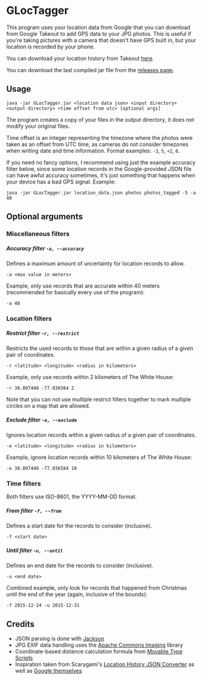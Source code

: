 # GLocTagger

This program uses your location data from Google that you can download from Google Takeout to add GPS data to your JPG photos. This is useful if you're taking pictures with a camera that doesn't have GPS built in, but your location is recorded by your phone.

You can download your location history from Takeout [here](https://takeout.google.com/settings/takeout/custom/location_history).

You can download the last compiled jar file from the [releases page](https://github.com/zsmb13/GLocTagger/releases).

## Usage
`java -jar GLocTagger.jar <location data json> <input directory> <output directory> <time offset from utc> [optional args]`

The program creates a copy of your files in the output directory, it does not modify your original files.

Time offset is an integer representing the timezone where the photos were taken as an offset from UTC time, as cameras do not consider timezones when writing date and time information. Format examples: `-3`, `5`, `+2`, `0`.

If you need no fancy options, I recommend using just the example accuracy filter below, since some location records in the Google-provided JSON file can have awful accuracy sometimes, it's just something that happens when your device has a bad GPS signal. Example:

`java -jar GLocTagger.jar location_data.json photos photos_tagged -5 -a 40`

## Optional arguments

### Miscellaneous filters

##### Accuracy filter `-a, --accuracy`

Defines a maximum amount of uncertainty for location records to allow.

`-a <max value in meters>`

Example, only use records that are accurate within 40 meters (recommended for basically every use of the program):

`-a 40`

### Location filters

##### Restrict filter `-r, --restrict`

Restricts the used records to those that are within a given radius of a given pair of coordinates.

`-r <latitude> <longitude> <radius in kilometers>`

Example, only use records within 2 kilometers of The White House:

`-r 38.897440 -77.036584 2`

Note that you can not use multiple restrict filters together to mark multiple circles on a map that are allowed.

##### Exclude filter `-e, --exclude`

Ignores location records within a given radius of a given pair of coordinates.

`-e <latitude> <longitude> <radius in kilometers>`

Example, ignore location records within 10 kilometers of The White House:

`-e 38.897440 -77.036584 10`

### Time filters

Both filters use ISO-8601, the YYYY-MM-DD format.

##### From filter `-f, --from`

Defines a start date for the records to consider (inclusive).

`-f <start date>`

##### Until filter `-u, --until`

Defines an end date for the records to consider (inclusive).

`-u <end date>`

Combined example, only look for records that happened from Christmas until the end of the year (again, inclusive of the bounds):

`-f 2015-12-24 -u 2015-12-31`

## Credits

- JSON parsing is done with [Jackson](https://github.com/FasterXML/jackson)
- JPG EXIF data handling uses the [Apache Commons Imaging](https://commons.apache.org/proper/commons-imaging/) library
- Coordinate-based distance calculation formula from [Movable Type Scripts](http://www.movable-type.co.uk/scripts/latlong.html)
- Inspiration taken from Scarygami's [Location History JSON Converter](https://github.com/Scarygami/location-history-json-converter/) as well as [Google themselves](http://www.androidpolice.com/2016/06/06/psa-google-photos-might-dip-into-your-location-history-to-retroactively-tag-photos-without-other-location-info/)
